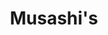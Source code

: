 ---
layout: place
title: "Musashi's"
permalink: /washington/lynnwood/musashi-s.html
stateAbbr: WA
stateName: Washington
cityName: Lynnwood
seo:
  name: "Musashi's"
  type: Restaurant
  links: null
description: "Musashi's serves delicious sushi in Lynnwood, Washington. Try fresh Japanese dishes for a great dining experience. "
place_id: ChIJnfghVwAFkFQRdYYuZF1Hvmk
photos:
  - name: >-
      places/ChIJnfghVwAFkFQRdYYuZF1Hvmk/photos/AeeoHcJJ0LsamOPwFswTBj-t71dnQ_iMNPpKW9dfLgqMcDsZc9OprB_3Lw-tEc8FKd9-OpjvyiYC1qunM7Xe4BL2CGKxTfGGvjnZD6ohlNkjFTqylQr_N6nfwXpi85QGyVryhqQwGFG-9Wk6k1PxoeKB0umosgRQUHuA887bDlFBNj1R12QusuFAPCi5HdbRd766tqDBK1VI6rRRRVoLqfJn-z-H23gA1yD1NZK2KlXtvKabjbs5rJIxZBL2Z-IZ_7xVesjybNiHgpa21OIovgM3L9QWM8zhaT10wasyuq7o2VxUCMFk82qL1r1mNH6ke4TIbt1-VHG-2whiI6yW7UhHGZTeqGpkmMlGYiNSnZHOXw6KD4KcdxXSTJ-l-l1kvsJEozBsco3fLEEzCRIMo5WJOSzt-BRcpkkjQZUAfeK2AZa8cG8x
    widthPx: 3024
    heightPx: 4032
    authorAttributions:
      - displayName: Katherine Choi
        uri: https://maps.google.com/maps/contrib/115150895700695056588
        photoUri: >-
          https://lh3.googleusercontent.com/a-/ALV-UjVIAueStBDqu6tVrVbWb2qGgMmDUn-xe2oPDK0sNqDVrbOOP-OD=s100-p-k-no-mo
    flagContentUri: >-
      https://www.google.com/local/imagery/report/?cb_client=maps_api_places.places_api&image_key=!1e10!2sCIHM0ogKEICAgMCg1uvSpAE&hl=en-US
    googleMapsUri: >-
      https://www.google.com/maps/place//data=!3m4!1e2!3m2!1sCIHM0ogKEICAgMCg1uvSpAE!2e10!4m2!3m1!1s0x549005005721f89d:0x69be475d642e8675
  - name: >-
      places/ChIJnfghVwAFkFQRdYYuZF1Hvmk/photos/AeeoHcJAHbrr490HF2aRU7oOSBGH-yd0xR6zaoDFFNeIQr3xSij-rkOQdsdnI-k8Ypab4Yw0ebEfkCRMBco6qwwDGVRwzQOvnc-hEk6qYKIdl3nBq3TRRSwec1T4xIb8j6HnLuyv1IyKCc-WCMHoE7bSZSwDKq1U1E8ceEmqDOpfVlBrzieqwQEn8q23byXdCuAzNzR3pxC7mBOtRdqOKUYRaM3hj_HbAy3WWjOOlsccw2duJsKov5o83rRaUWtjBUCWJvtRsBey2t7SbE-7sLHxDPIgl6tDG-jUd2BmKwakG-PJ3G8-diFmWFnnzCIdufIV0QbE5Lr3ymaicCkQr_bMY3rNNB0hDw01dwvo4oWSfq1wXb2-3bV51xbqxGhH0-k5c2tFoxRvinmMWQXUPzQi3PWpv72XUbpgVMJcqYB8x2r8NgduRrUJgX3hO5Bu7YNO
    widthPx: 4032
    heightPx: 2268
    authorAttributions:
      - displayName: Thanh
        uri: https://maps.google.com/maps/contrib/104964942446125333209
        photoUri: >-
          https://lh3.googleusercontent.com/a-/ALV-UjV5_Ts4-bxS320DRDTruD513J203QMhFhoH4Dg7jMD-ouhqBdPs=s100-p-k-no-mo
    flagContentUri: >-
      https://www.google.com/local/imagery/report/?cb_client=maps_api_places.places_api&image_key=!1e10!2sCIABIhAGbzaqqSKanmfiTfwAAsFt&hl=en-US
    googleMapsUri: >-
      https://www.google.com/maps/place//data=!3m4!1e2!3m2!1sCIABIhAGbzaqqSKanmfiTfwAAsFt!2e10!4m2!3m1!1s0x549005005721f89d:0x69be475d642e8675
  - name: >-
      places/ChIJnfghVwAFkFQRdYYuZF1Hvmk/photos/AeeoHcKtVvpCK8hzkKeZUrW59-iiN0Mc-S0CQDZZdYsT51-HWHkxqYRk2H5IXbU7KZQjepGPpHDNvWQ1Ibmvpd992Kgw5vP3TEpjOJi8ZnTcYldVaPW7EmJ5TaRW_e0vTKEPbJVw4fVqL4F8jellWFVj4FT9U7QUF7vH0g-A5ypNdDL1D7kiW_S2_uKNXdi4pZ_vvsIgDAGoy0lcHKyQkhHIHvDd1HR_J6RQTaYejujxasrsRSx1O55t-XNfEJGUkgbq3m40p3qJuXNohVge6mMscJilb9hTIQS9dhL-ith61QIMy6nebcWk6e-VwrL5Ksg1T8dPCXaG3pFxN977niq8bbTBs0jsDEDfE6wUD9ggHVu8TPwNED0xFpYE1K02NlUZgQ0uElW__jVArbST9m0Vq2ovFTV98wuNuLcQDBvZmoz90Tgf
    widthPx: 2873
    heightPx: 2986
    authorAttributions:
      - displayName: J C
        uri: https://maps.google.com/maps/contrib/110692519998602606444
        photoUri: >-
          https://lh3.googleusercontent.com/a-/ALV-UjV9SPR2on8H9NMdL3QT0iB7L0jhN9beVQAPFYSjisxbppwEEHdc=s100-p-k-no-mo
    flagContentUri: >-
      https://www.google.com/local/imagery/report/?cb_client=maps_api_places.places_api&image_key=!1e10!2sCIHM0ogKEICAgMCwsKKOkwE&hl=en-US
    googleMapsUri: >-
      https://www.google.com/maps/place//data=!3m4!1e2!3m2!1sCIHM0ogKEICAgMCwsKKOkwE!2e10!4m2!3m1!1s0x549005005721f89d:0x69be475d642e8675
  - name: >-
      places/ChIJnfghVwAFkFQRdYYuZF1Hvmk/photos/AeeoHcJgFyAFgKB4qJbMfL4iRZtkk67LIKlUahciPUFqCR2DVfdt5mGAgpbHtBAazh6Ety9utOKEPFZ1p121b8YzWOEWkvEaQi1tZezOnl7R5dy6Zb4h88qo3Hb-B7Oy07ATK2AyYZpRGT13Muika7Uc-YGHGLLEj-RmUMLkE8kiYW0O7iEpuFZoz3x6RVXwvPvk-eAIBkK1edOpkXOBZtUgfy9AEB1YdQEyc-4N4gVFkZPDmtLtoq2evmOk57qqnO7ZCpic6RIi3A_WD1qm6v4Q74LhBc1TgxQjfrADPD-koXV9i1Vz_eynps_3DvbrnsfhQhQRJSbXAOu0STIaKvm9-_ff2JMNmm0tTAXHpDpPqIFFdnOW2XdbN_PZaJk2kdXL8G6isgwA8mQLbJhK5It5mjGfy_Eqah1Lo-HmBoNhhfPHzHQ8
    widthPx: 3024
    heightPx: 4032
    authorAttributions:
      - displayName: Sophia Dang
        uri: https://maps.google.com/maps/contrib/104952650964542549168
        photoUri: >-
          https://lh3.googleusercontent.com/a-/ALV-UjU8i6Uzuno7LqK8rlkFIWOXPf9vMnoPeriNoc65XBFjSyUARqqI=s100-p-k-no-mo
    flagContentUri: >-
      https://www.google.com/local/imagery/report/?cb_client=maps_api_places.places_api&image_key=!1e10!2sCIHM0ogKEICAgMDg5evUywE&hl=en-US
    googleMapsUri: >-
      https://www.google.com/maps/place//data=!3m4!1e2!3m2!1sCIHM0ogKEICAgMDg5evUywE!2e10!4m2!3m1!1s0x549005005721f89d:0x69be475d642e8675
  - name: >-
      places/ChIJnfghVwAFkFQRdYYuZF1Hvmk/photos/AeeoHcL7ZRcU_P-cNtZYMeZra3tr5Rqi53eStCnoBxw_QkdQhKjVxWMSyzOTmqfeNZaU4HK7FiHpoahYj6hdqFMGiFdw04xf38xXJPK-7cQJ3abhg7u-CYUav-bgXssJSg_ExUsoiJN8ZVIuTHgB3X_jXW-12MLkPJA7jnuGhGEfInRdCQqt78BD6i6ud8HltnmXq8ZtWa8e3mDNuaJNiwiZQxzOtkK6GmbbVIyTdyMkeawFmN2R3lj17EMlKOYxM3Ouz-ycIxNW55gvnElvmNLGUN0ivMn7_pFnpYUP5_bRYmx9xj8ws7V8I9iKcmCT67EUX9yYxrQK_Ozsu4gUD4SO_x09oK_HCS9ufd2ASUvOq_HROvLNWRqilOb3MmEotq849NTWJj8VNMH2oXkmnUp2kRTEL-7USqhs3HZvbYWz98R_ts6A5MvfrrM_V1zH-SkJ
    widthPx: 4000
    heightPx: 1848
    authorAttributions:
      - displayName: Pan Tamie
        uri: https://maps.google.com/maps/contrib/105520658827909590327
        photoUri: >-
          https://lh3.googleusercontent.com/a-/ALV-UjXaVQfWu3WgMCG67M-G-eQQtNYnuFONx6Ok5A5S1ThnmLxKwNDS=s100-p-k-no-mo
    flagContentUri: >-
      https://www.google.com/local/imagery/report/?cb_client=maps_api_places.places_api&image_key=!1e10!2sCIABIhAGbwPTiS06CWfD2WQAAedL&hl=en-US
    googleMapsUri: >-
      https://www.google.com/maps/place//data=!3m4!1e2!3m2!1sCIABIhAGbwPTiS06CWfD2WQAAedL!2e10!4m2!3m1!1s0x549005005721f89d:0x69be475d642e8675
  - name: >-
      places/ChIJnfghVwAFkFQRdYYuZF1Hvmk/photos/AeeoHcKWOnO_YufHJTrf703peqgb0QiPXr6nvYyGRSh-yPVjlP0rWco3UKwdxD4ruIOKAUS_ysIaZ5R9Ldth0G52IAZkZcki9lzlB__UbF-1pm8DAevsvbzj6OnE36BcKY_kh_wh-CxHZ3tMCyU5dScgENdwIeOt68p3K5vVagWIoG1-izqosXOW6ZKUYsNLwS2ha39kHoMija__cNXXfWc-bE-1oTMzpFN7FnpgOBXitBUo0H6_yT6KxR98YwItHDoyR-t7JBIBxUcM75jD9dahn3XpmJg8nRs8yccqz-44YuJ1OCKJJDpR6_RVJ14FdA9zJQ7Ly9Ben0XU76zgQVuHUhn_Sr1svZOjlmI--1wWiqW3bSy0Jn6-nQpFvY8UUj4D5K61zybjWV4AUHfm6PSNyDLvZ9AtOMvmT2nljcvxr61sDo9hbBl_bNXgzjOlwmxw
    widthPx: 4000
    heightPx: 1848
    authorAttributions:
      - displayName: Pan Tamie
        uri: https://maps.google.com/maps/contrib/105520658827909590327
        photoUri: >-
          https://lh3.googleusercontent.com/a-/ALV-UjXaVQfWu3WgMCG67M-G-eQQtNYnuFONx6Ok5A5S1ThnmLxKwNDS=s100-p-k-no-mo
    flagContentUri: >-
      https://www.google.com/local/imagery/report/?cb_client=maps_api_places.places_api&image_key=!1e10!2sCIABIhAGbwPTiS06CWfD2WAAC5zL&hl=en-US
    googleMapsUri: >-
      https://www.google.com/maps/place//data=!3m4!1e2!3m2!1sCIABIhAGbwPTiS06CWfD2WAAC5zL!2e10!4m2!3m1!1s0x549005005721f89d:0x69be475d642e8675
  - name: >-
      places/ChIJnfghVwAFkFQRdYYuZF1Hvmk/photos/AeeoHcK9nJwx1GeC2ST-YHnxKhOIq_GuhseIdaKgCQP2Y36z8exXQ0qQVtObzks71yjgZrA0UhUxhDFYluONKnQZdwNPhPRCw-S8sZRI5em5KIqryFxw2_7TyFIVOGWqg5rXsDTwAgToRfgDnMqlTUL5Y9nZq_OD2XMkBXmapdKItCCBub10OBXlAF_p5P2stdH0XLtRPsxuVdF1OOx9J8yknk-PsjN8miuGyggqBZYKzTOH8xO9GIXMkyP1GJSazi99GaFxsnp68ZWrMSe_EjmEWqSmVC8SbERe5iBjt77t-ou2j9abXQ30-qa2O6ACJgPDN6RAcaw6h49JFpLgppzww3-2l456GE5fURHDMh0rle-OjxusdWfRNE4HsWXn8BDbUU30_0ZkE757htb8PGFyBy11jrl-h6QSE6xDtQBDq00
    widthPx: 4080
    heightPx: 3072
    authorAttributions:
      - displayName: Martin Messah
        uri: https://maps.google.com/maps/contrib/106312770519695577012
        photoUri: >-
          https://lh3.googleusercontent.com/a-/ALV-UjVTaaDJqcKU1k9fkSUnk7IF6P5cUDeVTaNLSQLxFVircw4A5jzZiQ=s100-p-k-no-mo
    flagContentUri: >-
      https://www.google.com/local/imagery/report/?cb_client=maps_api_places.places_api&image_key=!1e10!2sCIHM0ogKEICAgMDwlKfyUQ&hl=en-US
    googleMapsUri: >-
      https://www.google.com/maps/place//data=!3m4!1e2!3m2!1sCIHM0ogKEICAgMDwlKfyUQ!2e10!4m2!3m1!1s0x549005005721f89d:0x69be475d642e8675
  - name: >-
      places/ChIJnfghVwAFkFQRdYYuZF1Hvmk/photos/AeeoHcKxRx8cWnY3dJlxZYC9HWRaid8l7ey4wItqAnE_pk_kjY0SLhprlcjh_GFSovghlhY3rxhmN6Rlq86PqeT5PLd_wO5E2WJVFWXmee778zv0pyT274y71z8fv40R8PkGRz1NRheZjMRV0pmAfKHOaF9k75F7x1EDp9egwrbB6BJbY8OUqj8lVJx7HgxpV0zSIEXM_EN6xCycDGLWiredIrcurUODZGTkGEfleh_q2XPIPrhK-htMtorzklX60988YHiB6RR5RNKD1pvR_dRcAOUwdAAi0Aba_MPM_eiDPpn-SQYnS78pWTGjmvxyszPBFZ0NaVUBuUdmXtKUYixq7iAdv1S23fjWiKvWx26Mu-v3jqr_UQDfFWsyBC6TRA5WCQXRKF_-OHU3miWKozjsN7ns0cD_47KsD8VNNDEYKYg
    widthPx: 3072
    heightPx: 4080
    authorAttributions:
      - displayName: Trent
        uri: https://maps.google.com/maps/contrib/105657191248037649218
        photoUri: >-
          https://lh3.googleusercontent.com/a-/ALV-UjUcuiKRbHBRyKnBxIkxXKZtLArQBSmuCjZiDff-P5-Izk52JFfK=s100-p-k-no-mo
    flagContentUri: >-
      https://www.google.com/local/imagery/report/?cb_client=maps_api_places.places_api&image_key=!1e10!2sCIHM0ogKEICAgMCg_o3CGQ&hl=en-US
    googleMapsUri: >-
      https://www.google.com/maps/place//data=!3m4!1e2!3m2!1sCIHM0ogKEICAgMCg_o3CGQ!2e10!4m2!3m1!1s0x549005005721f89d:0x69be475d642e8675
  - name: >-
      places/ChIJnfghVwAFkFQRdYYuZF1Hvmk/photos/AeeoHcKcNHKrBIHqU0XbL0wYfEHGN-5vZb5HvOoQyyShg5408sG-7Q1MHweK0SfWYPQrOgkh6Dr-S3JvjTB5E_rxHMzAQDJ5gGIAdnRFSwlDe_Wnbm7qcDhza8gDhzWms8GUOht74xJIus98NL91HP5gHqhyCslEzGcQZrLnNnER_BlSSAn4p_2UwJyKeUilLPPfXn_aTtOYYB_PZArlRSn-e4IyjOgQHX6xtl4jf4bBEp8AXUlrJFnc-1ITXW7PqW70Z5IJ3VUt-TF27g2y0behxtD3gefsrkut3CJ0PuXlxqND86ZEymq7Y2l1RRxwrCs7EMT4ofQ7lfxgp4thw7N7zI8Sc_WpA9M9v1GeyY92eaDrbRCvIBdibRerYlOMwNYTO2U0V76zM7di78NTY0nnruRWEfEhx5g-7YCIpIoeXh2MS1xg
    widthPx: 4080
    heightPx: 3072
    authorAttributions:
      - displayName: Trent
        uri: https://maps.google.com/maps/contrib/105657191248037649218
        photoUri: >-
          https://lh3.googleusercontent.com/a-/ALV-UjUcuiKRbHBRyKnBxIkxXKZtLArQBSmuCjZiDff-P5-Izk52JFfK=s100-p-k-no-mo
    flagContentUri: >-
      https://www.google.com/local/imagery/report/?cb_client=maps_api_places.places_api&image_key=!1e10!2sCIHM0ogKEICAgMCg_o3CqQE&hl=en-US
    googleMapsUri: >-
      https://www.google.com/maps/place//data=!3m4!1e2!3m2!1sCIHM0ogKEICAgMCg_o3CqQE!2e10!4m2!3m1!1s0x549005005721f89d:0x69be475d642e8675
  - name: >-
      places/ChIJnfghVwAFkFQRdYYuZF1Hvmk/photos/AeeoHcK-0ynJ2IySY9C2lxIy1DaId3tXwwki56OrANYhkaXAqS5CPSipY-wYDLxXzWProioSJWEg86R8QXmmA5WTeigy2w_8P21EAUGbw_zcdQ4y4nL3mCc9IUZ_Lk6uhuZrfTY_rrGnL2zVrnkR9bOldp5_xDgpwZNVrvmotRQfgNdKyInhBzAziQWgt_-zsudzVkfKrBa5YGmqYzhFOeHSSVHxGmLh167tKOgAGfTveSJWfHkQdStFkSZxQND-ur9gNahx6ZZjkhewCB0p8yDM_ZaAHk3QnUM3k6Nz_58_mPYpso72cQOsl42TIb1QOHyC8KFUGUmb7tg9vurfn6FxXZFFDkWeDZIvkEJgd-P0NswtUylQZ1qKaArM3y6Xvfe2-JjsKbphky53q78hPxpWjobGn4FyFmCwmWdfOGU5lu4k-P8k
    widthPx: 3000
    heightPx: 4000
    authorAttributions:
      - displayName: Howie Ha
        uri: https://maps.google.com/maps/contrib/106704766026381861666
        photoUri: >-
          https://lh3.googleusercontent.com/a-/ALV-UjUI492XWkUZXmdmEtB8riqNxgAeYMfW-tV47Y5BuSXhQI8xR_TE=s100-p-k-no-mo
    flagContentUri: >-
      https://www.google.com/local/imagery/report/?cb_client=maps_api_places.places_api&image_key=!1e10!2sCIHM0ogKEICAgMCw0LjytwE&hl=en-US
    googleMapsUri: >-
      https://www.google.com/maps/place//data=!3m4!1e2!3m2!1sCIHM0ogKEICAgMCw0LjytwE!2e10!4m2!3m1!1s0x549005005721f89d:0x69be475d642e8675
address: 18415 33rd Ave W Ste A, Lynnwood, WA 98037, USA
street: 18415 33rd Ave W Ste A
city: Lynnwood
state: WA
zip: '98037'
country: USA
neighborhood: null
latitude: '47.831695'
longitude: '-122.277108'
accessibility_options:
  wheelchairAccessibleParking: true
  wheelchairAccessibleEntrance: true
business_status: OPERATIONAL
name: Musashi's
google_maps_links:
  directionsUri: >-
    https://www.google.com/maps/dir//''/data=!4m7!4m6!1m1!4e2!1m2!1m1!1s0x549005005721f89d:0x69be475d642e8675!3e0
  placeUri: https://maps.google.com/?cid=7619606085995759221
  writeAReviewUri: >-
    https://www.google.com/maps/place//data=!4m3!3m2!1s0x549005005721f89d:0x69be475d642e8675!12e1
  reviewsUri: >-
    https://www.google.com/maps/place//data=!4m4!3m3!1s0x549005005721f89d:0x69be475d642e8675!9m1!1b1
  photosUri: >-
    https://www.google.com/maps/place//data=!4m3!3m2!1s0x549005005721f89d:0x69be475d642e8675!10e5
primary_type: Asian Restaurant
opening_hours:
  regular: null
  current: null
secondary_opening_hours:
  regular:
    weekdayDescriptions: null
    type: null
  current:
    weekdayDescriptions: null
    type: null
phone: null
price_level: null
price_range: null
rating: null
rating_count: 0
website: null
reviews: null
parking_options: null
payment_options: null
allow_dogs: null
curbside_pickup: null
delivery: null
dine_in: null
good_for_children: null
good_for_groups: null
good_for_sports: null
live_music: null
menu_for_children: null
outdoor_seating: null
reservable: null
restroom: null
serves_beer: null
serves_breakfast: null
serves_brunch: null
serves_cocktails: null
serves_coffee: null
serves_dinner: null
serves_dessert: null
serves_lunch: null
serves_vegetarian_food: null
serves_wine: null
takeout: null
update_category: essentials
summary: null

---